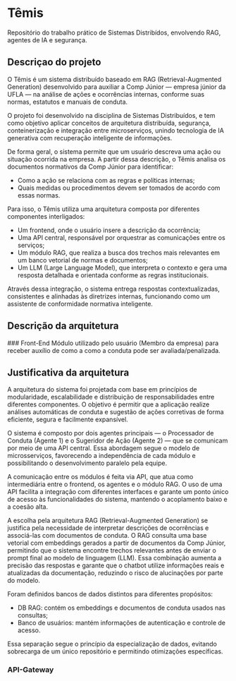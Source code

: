 # Têmis
Repositório do trabalho prático de Sistemas Distribídos, envolvendo RAG, agentes de IA e segurança.

## Descriçao do projeto

O Têmis é um sistema distribuído baseado em RAG (Retrieval-Augmented Generation) desenvolvido para auxiliar a Comp Júnior — empresa júnior da UFLA — na análise de ações e ocorrências internas, conforme suas normas, estatutos e manuais de conduta.

O projeto foi desenvolvido na disciplina de Sistemas Distribuídos, e tem como objetivo aplicar conceitos de arquitetura distribuída, segurança, conteinerização e integração entre microserviços, unindo tecnologia de IA generativa com recuperação inteligente de informações.

De forma geral, o sistema permite que um usuário descreva uma ação ou situação ocorrida na empresa. A partir dessa descrição, o Têmis analisa os documentos normativos da Comp Júnior para identificar:

- Como a ação se relaciona com as regras e políticas internas;
- Quais medidas ou procedimentos devem ser tomados de acordo com essas normas.

Para isso, o Têmis utiliza uma arquitetura composta por diferentes componentes interligados:

- Um frontend, onde o usuário insere a descrição da ocorrência;
- Uma API central, responsável por orquestrar as comunicações entre os serviços;
- Um módulo RAG, que realiza a busca dos trechos mais relevantes em um banco vetorial de normas e documentos;
- Um LLM (Large Language Model), que interpreta o contexto e gera uma resposta detalhada e orientada conforme as regras institucionais.

Através dessa integração, o sistema entrega respostas contextualizadas, consistentes e alinhadas às diretrizes internas, funcionando como um assistente de conformidade normativa inteligente.

## Descrição da arquitetura
<ImagemAqui>
### Front-End
Módulo utilizado pelo usuário (Membro da empresa) para receber auxílio de como a como a conduta pode ser avaliada/penalizada.

## Justificativa da arquitetura

A arquitetura do sistema foi projetada com base em princípios de modularidade, escalabilidade e distribuição de responsabilidades entre diferentes componentes. O objetivo é permitir que a aplicação realize análises automáticas de conduta e sugestão de ações corretivas de forma eficiente, segura e facilmente expansível.

O sistema é composto por dois agentes principais — o Processador de Conduta (Agente 1) e o Sugeridor de Ação (Agente 2) — que se comunicam por meio de uma API central. Essa abordagem segue o modelo de microsserviços, favorecendo a independência de cada módulo e possibilitando o desenvolvimento paralelo pela equipe.

A comunicação entre os módulos é feita via API, que atua como intermediária entre o frontend, os agentes e o módulo RAG. O uso de uma API facilita a integração com diferentes interfaces e garante um ponto único de acesso às funcionalidades do sistema, mantendo o acoplamento baixo e a coesão alta.

A escolha pela arquitetura RAG (Retrieval-Augmented Generation) se justifica pela necessidade de interpretar descrições de ocorrências e associá-las com documentos de conduta. O RAG consulta uma base vetorial com embeddings gerados a partir de documentos da Comp Júnior, permitindo que o sistema encontre trechos relevantes antes de enviar o prompt final ao modelo de linguagem (LLM). Essa combinação aumenta a precisão das respostas e garante que o chatbot utilize informações reais e atualizadas da documentação, reduzindo o risco de alucinações por parte do modelo.

Foram definidos bancos de dados distintos para diferentes propósitos:

- DB RAG: contém os embeddings e documentos de conduta usados nas consultas;
- Banco de usuários: mantém informações de autenticação e controle de acesso.


Essa separação segue o princípio da especialização de dados, evitando sobrecarga de um único repositório e permitindo otimizações específicas.

### API-Gateway

